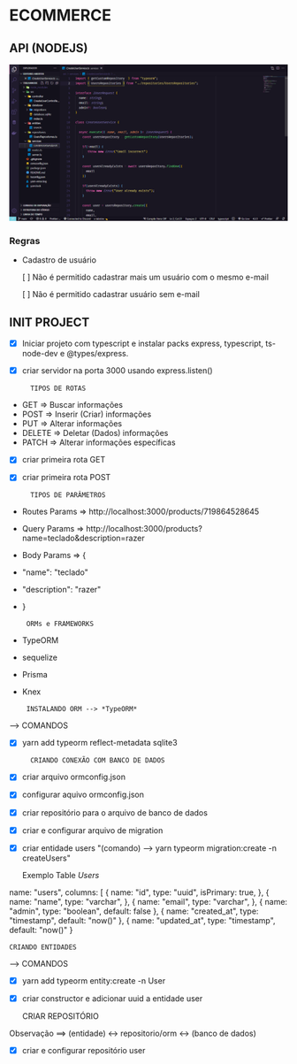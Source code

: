 # ECOMMERCE

## API (NODEJS)

<p align="center">
  <img alt="License" src="https://github.com/adreider/NLW-6-NODEJS/blob/main/.github/preview.png?raw=true">
</p>

### Regras

- Cadastro de usuário

  [ ] Não é permitido cadastrar mais um usuário com o mesmo e-mail

  [ ] Não é permitido cadastrar usuário sem e-mail
  

## INIT PROJECT

- [x] Iniciar projeto com typescript e instalar packs express,
typescript, ts-node-dev e @types/express.
- [x] criar servidor na porta 3000 usando express.listen()

        TIPOS DE ROTAS

 * GET    => Buscar informações
 * POST   => Inserir (Criar) informações
 * PUT    => Alterar informações
 * DELETE => Deletar (Dados) informações
 * PATCH  => Alterar informações específicas
  
- [x] criar primeira rota GET 
- [x] criar primeira rota POST

        TIPOS DE PARÂMETROS

 * Routes Params => http://localhost:3000/products/719864528645
 * Query Params  => http://localhost:3000/products?name=teclado&description=razer
 * Body Params   => {
 *  "name": "teclado"
 *  "description": "razer"
 * }

        ORMs e FRAMEWORKS

- TypeORM
- sequelize
- Prisma
- Knex
  
       INSTALANDO ORM --> *TypeORM*

--> COMANDOS
- [x] yarn add typeorm reflect-metadata sqlite3


        CRIANDO CONEXÃO COM BANCO DE DADOS

- [x] criar arquivo ormconfig.json
- [x] configurar aquivo ormconfig.json
- [x] criar repositório para o arquivo de banco de dados
- [x] criar e configurar arquivo de migration
- [x] criar entidade users
"(comando) --> yarn typeorm migration:create -n createUsers"

  Exemplo Table *Users*

name: "users",
 columns: [
{
  name: "id",
  type: "uuid",
  isPrimary: true,
},
{
  name: "name",
  type: "varchar",
},
{
  name: "email",
  type: "varchar",
},
{
  name: "admin",
  type: "boolean",
  default: false
},
{
  name: "created_at",
  type: "timestamp",
  default: "now()"
},
{
  name: "updated_at",
  type: "timestamp",
  default: "now()"
}

    CRIANDO ENTIDADES

--> COMANDOS
- [x] yarn add typeorm entity:create -n User
- [x] criar constructor e adicionar uuid a entidade user

    CRIAR REPOSITÓRIO

Observação ==> (entidade) <-> repositorio/orm <-> (banco de dados)
- [x] criar e configurar repositório user